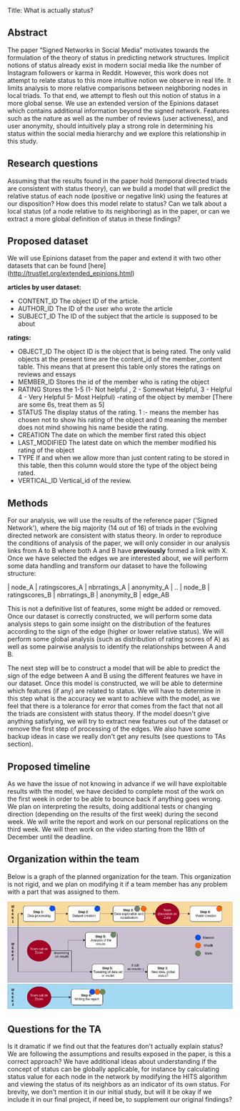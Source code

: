 Title: What is actually status?

## Abstract
The paper “Signed Networks in Social Media” motivates towards the formulation of the theory of status in predicting network structures. Implicit notions of status already exist in modern social media like the number of Instagram followers or karma in Reddit. However, this work does not attempt to relate status to this more intuitive notion we observe in real life. It limits analysis to more relative comparisons between neighboring nodes in local triads. To that end, we attempt to flesh out this notion of status in a more global sense. We use an extended version of the Epinions dataset which contains additional information beyond the signed network. Features such as the nature as well as the number of reviews (user activeness), and user anonymity, should intuitively play a strong role in determining his status within the social media hierarchy and we explore this relationship in this study.

## Research questions
Assuming that the results found in the paper hold (temporal directed triads are consistent with status theory), can we build a model that will predict the relative status of each node (positive or negative link) using the features at our disposition?
How does this model relate to status? Can we talk about a local status (of a node relative to its neighboring) as in the paper, or can we extract a more global definition of status in these findings?


## Proposed dataset
We will use Epinions dataset from the paper and extend it with two other datasets that can be found [here] (http://trustlet.org/extended_epinions.html)

**articles by user dataset:**

- CONTENT_ID The object ID of the article.
- AUTHOR_ID The ID of the user who wrote the article
- SUBJECT_ID The ID of the subject that the article is supposed to be about

**ratings:**

- OBJECT_ID The object ID is the object that is being rated. The only valid objects at the present time are the content_id of the member_content table. This means that at present this table only stores the ratings on reviews and essays
- MEMBER_ID Stores the id of the member who is rating the object
- RATING Stores the 1-5 (1- Not helpful , 2 - Somewhat Helpful, 3 - Helpful 4 - Very Helpful 5- Most Helpful) -rating of the object by member [There are some 6s, treat them as 5]
- STATUS The display status of the rating. 1 :- means the member has chosen not to show his rating of the object and 0 meaning the member does not mind showing his name beside the rating.
- CREATION The date on which the member first rated this object
- LAST_MODIFIED The latest date on which the member modified his rating of the object
- TYPE If and when we allow more than just content rating to be stored in this table, then this column would store the type of the object being rated.
- VERTICAL_ID Vertical_id of the review.

## Methods
For our analysis, we will use the results of the reference paper ('Signed Network'), where the big majority (14 out of 16) of triads in the evolving directed network are consistent with status theory. In order to reproduce the conditions of analysis of the paper, we will only consider in our analysis links from A to B where both A and B have **previously** formed a link with X.
Once we have selected the edges we are interested about, we will perform some data handling and transform our dataset to have the following structure:

| node_A | ratingscores_A | nbrratings_A | anonymity_A | .. | node_B | ratingscores_B | nbrratings_B | anonymity_B | edge_AB

This is not a definitive list of features, some might be added or removed. Once our dataset is correctly constructed, we will perform some data analysis steps to gain some insight on the distribution of the features according to the sign of the edge (higher or lower relative status). We will perform some global analysis (such as distribution of rating scores of A) as well as some pairwise analysis to identify the relationships between A and B.

The next step will be to construct a model that will be able to predict the sign of the edge between A and B using the different features we have in our dataset. Once this model is constructed, we will be able to determine which features (if any) are related to status. We will have to determine in this step what is the accuracy we want to achieve with the model, as we feel that there is a tolerance for error that comes from the fact that not all the triads are consistent with status theory.
If the model doesn't give anything satisfying, we will try to extract new features out of the dataset or remove the first step of processing of the edges. We also have some backup ideas in case we really don't get any results (see questions to TAs section).

## Proposed timeline
As we have the issue of not knowing in advance if we will have exploitable results with the model, we have decided to complete most of the work on the first week in order to be able to bounce back if anything goes wrong. We plan on interpreting the results, doing additional tests or changing direction (depending on the results of the first week) during the second week. We will write the report and work on our personal replications on the third week. We will then work on the video starting from the 18th of December until the deadline.

## Organization within the team
Below is a graph of the planned organization for the team. This organization is not rigid, and we plan on modifying it if a team member has any problem with a part that was assigned to them.

![](timeline.png)


## Questions for the TA

Is it dramatic if we find out that the features don't actually explain status?
We are following the assumptions and results exposed in the paper, is this a correct approach?
We have additional ideas about understanding if the concept of status can be globally applicable, for instance by calculating status value for each node in the network by modifying the HITS algorithm and viewing the status of its neighbors as an indicator of its own status. For brevity, we don’t mention it in our initial study, but will it be okay if we include it in our final project, if need be, to supplement our original findings?
